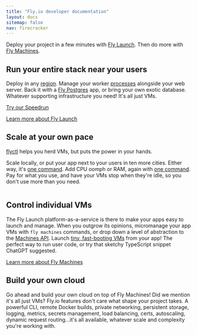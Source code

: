 ```yaml
---
title: "Fly.io developer documentation"
layout: docs
sitemap: false
nav: firecracker
---
```


Deploy your project in a few minutes with [Fly Launch](/docs/apps/). Then do more with [Fly Machines](/docs/machines/).

## Run your entire stack near your users

Deploy in any [region](/docs/reference/regions/). Manage your worker [processes](/docs/apps/processes/) alongside your web server. Back it with a [Fly Postgres](/docs/postgres/) app, or bring your own exotic database. Whatever supporting infrastructure you need! It's all just VMs.

[Try our Speedrun](/docs/speedrun/)

[Learn more about Fly Launch](/docs/apps/)

## Scale at your own pace

[flyctl](/docs/flyctl/) helps you herd VMs, but puts the power in your hands.

Scale locally, or put your app next to your users in ten more cities. Either way, it's [one command](/docs/apps/scale-count/). Add CPU oomph or RAM, again with [one command](/docs/apps/scale-machine/). Pay for what you use, and have your VMs stop when they're idle, so you don't use more than you need.

<figure>
  <img src="/static/images/docs-intro.webp" srcset="/static/images/docs-intro@2x.webp 2x" alt="">
</figure>

## Control individual VMs

The Fly Launch platform-as-a-service is there to make your apps easy to launch and manage. When you outgrow its opinions, micromanage your app VMs with `fly machines` commands, or drop down a level of abstraction to the [Machines API](/docs/machines/api/). Launch [tiny, fast-booting VMs](/docs/machines/) from your app! The perfect way to run user code, or try that sketchy TypeScript snippet ChatGPT suggested.

[Learn more about Fly Machines](/docs/machines/)

## Build your own cloud

Go ahead and build your own cloud on top of Fly Machines! Did we mention it's all just VMs? Fly.io features don't care what shape your project takes. A powerful CLI, remote Docker builds, private networking, persistent storage, logging, metrics, secrets management, load balancing, certs, autoscaling, dynamic request routing...it's all available, whatever scale and complexity you're working with.